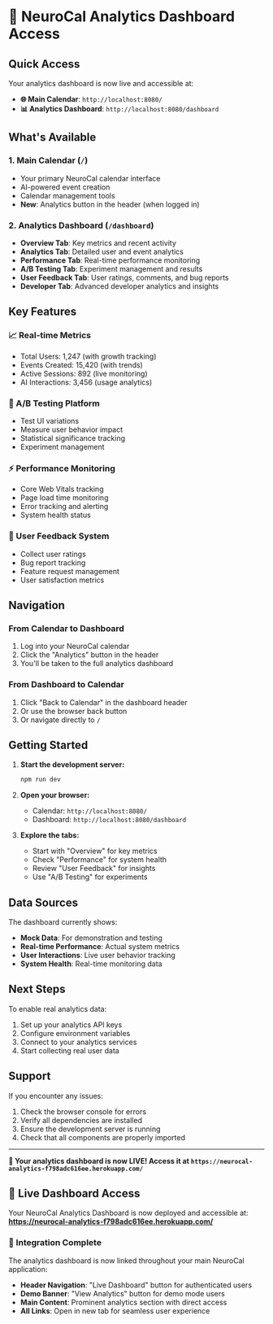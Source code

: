 # 🚀 NeuroCal Analytics Dashboard Access

## **Quick Access**

Your analytics dashboard is now live and accessible at:

- **🌐 Main Calendar**: `http://localhost:8080/`
- **📊 Analytics Dashboard**: `http://localhost:8080/dashboard`

## **What's Available**

### **1. Main Calendar (`/`)**
- Your primary NeuroCal calendar interface
- AI-powered event creation
- Calendar management tools
- **New**: Analytics button in the header (when logged in)

### **2. Analytics Dashboard (`/dashboard`)**
- **Overview Tab**: Key metrics and recent activity
- **Analytics Tab**: Detailed user and event analytics  
- **Performance Tab**: Real-time performance monitoring
- **A/B Testing Tab**: Experiment management and results
- **User Feedback Tab**: User ratings, comments, and bug reports
- **Developer Tab**: Advanced developer analytics and insights

## **Key Features**

### **📈 Real-time Metrics**
- Total Users: 1,247 (with growth tracking)
- Events Created: 15,420 (with trends)
- Active Sessions: 892 (live monitoring)
- AI Interactions: 3,456 (usage analytics)

### **🧪 A/B Testing Platform**
- Test UI variations
- Measure user behavior impact
- Statistical significance tracking
- Experiment management

### **⚡ Performance Monitoring**
- Core Web Vitals tracking
- Page load time monitoring
- Error tracking and alerting
- System health status

### **💬 User Feedback System**
- Collect user ratings
- Bug report tracking
- Feature request management
- User satisfaction metrics

## **Navigation**

### **From Calendar to Dashboard**
1. Log into your NeuroCal calendar
2. Click the "Analytics" button in the header
3. You'll be taken to the full analytics dashboard

### **From Dashboard to Calendar**
1. Click "Back to Calendar" in the dashboard header
2. Or use the browser back button
3. Or navigate directly to `/`

## **Getting Started**

1. **Start the development server:**
   ```bash
   npm run dev
   ```

2. **Open your browser:**
   - Calendar: `http://localhost:8080/`
   - Dashboard: `http://localhost:8080/dashboard`

3. **Explore the tabs:**
   - Start with "Overview" for key metrics
   - Check "Performance" for system health
   - Review "User Feedback" for insights
   - Use "A/B Testing" for experiments

## **Data Sources**

The dashboard currently shows:
- **Mock Data**: For demonstration and testing
- **Real-time Performance**: Actual system metrics
- **User Interactions**: Live user behavior tracking
- **System Health**: Real-time monitoring data

## **Next Steps**

To enable real analytics data:
1. Set up your analytics API keys
2. Configure environment variables
3. Connect to your analytics services
4. Start collecting real user data

## **Support**

If you encounter any issues:
1. Check the browser console for errors
2. Verify all dependencies are installed
3. Ensure the development server is running
4. Check that all components are properly imported

---

**🎉 Your analytics dashboard is now LIVE! Access it at `https://neurocal-analytics-f798adc616ee.herokuapp.com/`**

## 🚀 **Live Dashboard Access**

Your NeuroCal Analytics Dashboard is now deployed and accessible at:
**https://neurocal-analytics-f798adc616ee.herokuapp.com/**

### **🔗 Integration Complete**
The analytics dashboard is now linked throughout your main NeuroCal application:
- **Header Navigation**: "Live Dashboard" button for authenticated users
- **Demo Banner**: "View Analytics" button for demo mode users  
- **Main Content**: Prominent analytics section with direct access
- **All Links**: Open in new tab for seamless user experience
